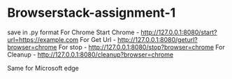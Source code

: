 # Browserstack-assignment-1

save in .py format
For Chrome
Start Chrome - http://127.0.0.1:8080/start?url=https://example.com
For Get Url - http://127.0.0.1:8080/geturl?browser=chrome
For stop - http://127.0.0.1:8080/stop?browser=chrome
For Cleanup - http://127.0.0.1:8080/cleanup?browser=chrome

Same for Microsoft edge
